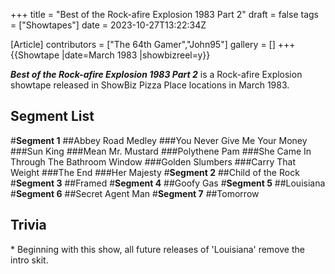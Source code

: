 +++
title = "Best of the Rock-afire Explosion 1983 Part 2"
draft = false
tags = ["Showtapes"]
date = 2023-10-27T13:22:34Z

[Article]
contributors = ["The 64th Gamer","John95"]
gallery = []
+++
{{Showtape
|date=March 1983
|showbizreel=y}}

<b><i>Best of the Rock-afire Explosion 1983 Part 2</b></i> is a Rock-afire Explosion showtape released in ShowBiz Pizza Place locations in March 1983.
<h2>Segment List</h2>
#<b>Segment 1</b>
##Abbey Road Medley
###You Never Give Me Your Money
###Sun King
###Mean Mr. Mustard
###Polythene Pam
###She Came In Through The Bathroom Window
###Golden Slumbers
###Carry That Weight
###The End
###Her Majesty
#<b>Segment 2</b>
##Child of the Rock
#<b>Segment 3</b>
##Framed
#<b>Segment 4</b>
##Goofy Gas
#<b>Segment 5</b>
##Louisiana
#<b>Segment 6</b>
##Secret Agent Man
#<b>Segment 7</b>
##Tomorrow

<h2>Trivia</h2>
* Beginning with this show, all future releases of 'Louisiana' remove the intro skit.